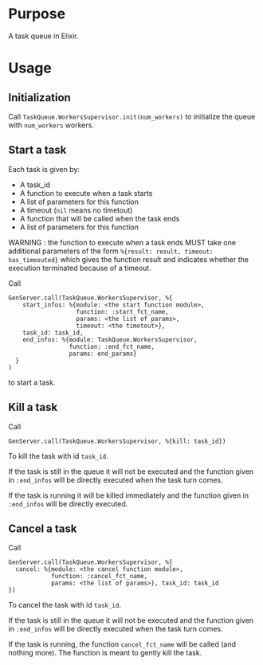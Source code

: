 # Purpose
A task queue in Elixir.

# Usage

## Initialization
Call `TaskQueue.WorkersSupervisor.init(num_workers)` to initialize the queue with
`num_workers` workers.

## Start a task
Each task is given by:
  * A task_id
  * A function to execute when a task starts
  * A list of parameters for this function
  * A timeout (`nil` means no timetout)
  * A function that will be called when the task ends
  * A list of parameters for this function

WARNING : the function to execute when a task ends MUST take one additional parameters
          of the form `%{result: result, timeout: has_timeouted}` which
          gives the function result and indicates whether the execution
          terminated because of a timeout.

Call
````iex
GenServer.call(TaskQueue.WorkersSupervisor, %{
    start_infos: %{module: <the start function module>,
                   function: :start_fct_name,
                   params: <the list of params>,
                   timeout: <the timetout>},
    task_id: task_id,
    end_infos: %{module: TaskQueue.WorkersSupervisor,
                 function: :end_fct_name,
                 params: end_params}
  }
)
````
to start a task.

## Kill a task
Call
````iex
GenServer.call(TaskQueue.WorkersSupervisor, %{kill: task_id})
````
To kill the task with id `task_id`.

If the task is still in the queue it will not be executed and the function
given in `:end_infos` will be directly executed when the task turn comes.

If the task is running it will be killed immediately and the function
given in `:end_infos` will be directly executed.


## Cancel a task
Call
````iex
GenServer.call(TaskQueue.WorkersSupervisor, %{
  cancel: %{module: <the cancel function module>,
            function: :cancel_fct_name,
            params: <the list of params>}, task_id: task_id
})
````
To cancel the task with id `task_id`.

If the task is still in the queue it will not be executed and the function
given in `:end_infos` will be directly executed when the task turn comes.

If the task is running, the function `cancel_fct_name` will be called
(and nothing more). The function is meant to gently kill the task.

